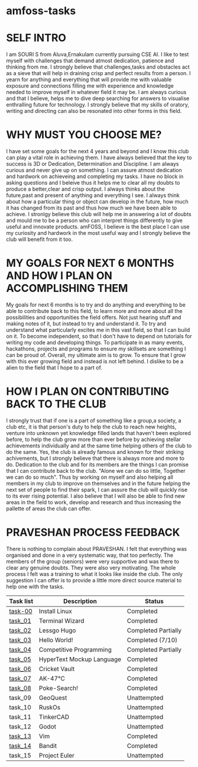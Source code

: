 # amfoss-tasks

# SELF INTRO 

I am SOURI S from Aluva,Ernakulam currently pursuing CSE AI. I like to test myself with challenges that demand atmost dedication, patience and thinking from me. I strongly believe that challenges,tasks and obstacles act as a sieve that will help in draining crisp and perfect results from a person. I yearn for anything and everything that will provide me with valuable exposure and connections filling me with experience and knowledge needed to improve myself in whatever field it may be. I am always curious and that I believe, helps me to dive deep searching for answers to visualise enthralling future for technology. I strongly believe that my skills of oratory, writing and directing can also be resonated into other forms in this field.

# WHY MUST YOU CHOOSE ME?
I have set some goals for the next 4 years and beyond and I know this club can play a vital role in achieving them. I have always believed that the key to success is 3D or Dedication, Determination and Discipline. I am always curious and never give up on something. I can assure atmost dedication and hardwork on achieveing and completing my tasks. I have no block in asking questions and I beleive thus it helps me to clear all my doubts to produce a better,clear and crisp output. I always thinks about the future,past and present of anything and everything I see. I always think about how a particular thing or object can develop in the future, how much it has changed from its past and thus how much we have been able to achieve. I stronlgy believe this club will help me in answering a lot of doubts and mould me to be a person who can interpret things differently to give useful and innovate products.  amFOSS, I believe is the best place I can use my curiosity and hardwork in the most useful way and I strongly believe the club will benefit from it too. 

# MY GOALS FOR NEXT 6 MONTHS AND HOW I PLAN ON ACCOMPLISHING THEM
My goals for next 6 months is to try and do anything and everything to be able to contribute back to this field, to learn more and more about all the possibilities and opportunities the field offers. Not just hearing stuff and making notes of it, but instead to try and understand it. To try and understand what particularly excites me in this vast field, so that I can build on it. To become independent, so that I don't have to depend on tutorials for writing my code and developing things. To participate in as many events, hackathons, projects and programs to ensure my skillsets are something I can be proud of. Overall, my ultimate aim is to grow. To ensure that I grow with this ever growing field and instead is not left behind. I dislike to be a alien to the field that I hope to a part of.

# HOW I PLAN ON CONTRIBUTING BACK TO THE CLUB
I strongly trust that if one is a part of something like a group,a society, a club etc, it is that person's duty to help the club to reach new heights, venture into unknown yet knowledge filled lands that haven't been explored before, to help the club grow more than ever before by achieving stellar achievements individually and at the same time helping others of the club to do the same. Yes, the club is already famous and known for their striking achivements, but I strongly believe that there is always more and more to do. Dedication to the club and for its members are the things I can promise that I can contribute back to the club. 
"Alone we can do so little, Together we can do so much". Thus by working on myself and also helping all members in my club to improve on themselves and in the future helping the next set of people to find their spark, I can assure the club will quickly rise to its ever rising potential. I also believe that I will also be able to find new areas in the field to work, develop and research and thus increasing the pallette of areas the club can offer.

# PRAVESHAN PROCESS FEEDBACK
There is nothing to complain about PRAVESHAN. I felt that everything was organised and done in a very systematic way, that too perfectly. The members of the group (seniors) were very supportive and was there to clear any genuine doubts. They were also very motivating. The whole process I felt was a training to what it looks like inside the club. The only suggestion I can offer is to provide a little more direct source material to help one with the tasks.


| Task list            | Description                 | Status                 |
|----------------------|-----------------------------|---------------------|
| [task-00](/task-00)     | Install Linux            | Completed           |
| [task_01](/task_01)     | Terminal Wizard          | Completed           |
| [task_02](/task_02)     | Lessgo Hugo              | Completed Partially |
| [task_03](/task_03)     | Hello World!             | Completed (7/10)    |
| [task_04](/task_04)     | Competitive Programming  | Completed Partially |
| [task_05](/task_05)     | HyperText Mockup Language| Completed           |
| [task_06](/task_06)     | Cricket Vault            | Completed           |
| [task_07](/task_07)     | AK-47℃                  | Completed           |
| [task_08](/task_08)     | Poke-Search!             | Completed           |
| task_09                 | GeoQuest                 | Unattempted         |
| task_10                 | RuskOs                   | Unattempted         |
| task_11                 |  TinkerCAD               | Unattempted         |
| task_12                 | Godot                    | Unattempted         |
| [task_13](/task_13)     | Vim                      | Completed           |
| [task_14](/task_14)     | Bandit                   | Completed           |
| task_15                 | Project Euler            | Unattempted         |



